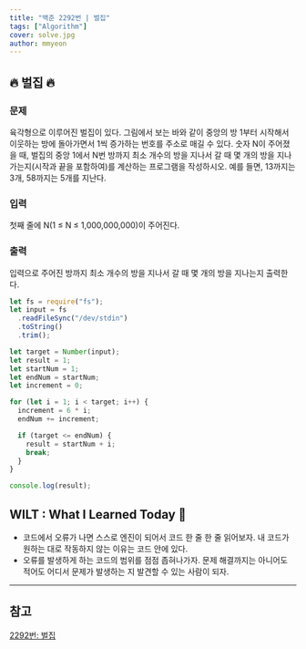 ```yaml
---
title: "백준 2292번 | 벌집"
tags: ["Algorithm"]
cover: solve.jpg
author: mmyeon
---
```


## 🔥 벌집 🔥

### 문제

육각형으로 이루어진 벌집이 있다. 그림에서 보는 바와 같이 중앙의 방 1부터 시작해서 이웃하는 방에 돌아가면서 1씩 증가하는 번호를 주소로 매길 수 있다. 숫자 N이 주어졌을 때, 벌집의 중앙 1에서 N번 방까지 최소 개수의 방을 지나서 갈 때 몇 개의 방을 지나가는지(시작과 끝을 포함하여)를 계산하는 프로그램을 작성하시오. 예를 들면, 13까지는 3개, 58까지는 5개를 지난다.

### 입력

첫째 줄에 N(1 ≤ N ≤ 1,000,000,000)이 주어진다.

### 출력

입력으로 주어진 방까지 최소 개수의 방을 지나서 갈 때 몇 개의 방을 지나는지 출력한다.

```js
let fs = require("fs");
let input = fs
  .readFileSync("/dev/stdin")
  .toString()
  .trim();

let target = Number(input);
let result = 1;
let startNum = 1;
let endNum = startNum;
let increment = 0;

for (let i = 1; i < target; i++) {
  increment = 6 * i;
  endNum += increment;

  if (target <= endNum) {
    result = startNum + i;
    break;
  }
}

console.log(result);
```

## WILT : What I Learned Today 🤔

- 코드에서 오류가 나면 스스로 엔진이 되어서 코드 한 줄 한 줄 읽어보자. 내 코드가 원하는 대로 작동하지 않는 이유는 코드 안에 있다.
- 오류를 발생하게 하는 코드의 범위를 점점 좁혀나가자. 문제 해결까지는 아니어도 적어도 어디서 문제가 발생하는 지 발견할 수 있는 사람이 되자.

---

## 참고

[2292번: 벌집](https://www.acmicpc.net/problem/2292)
